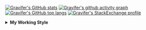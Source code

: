 <!--
**Gravifer/Gravifer** is a ✨ _special_ ✨ repository because its `README.md` (this file) appears on your GitHub profile.

Here are some ideas to get you started:

- 🔭 I’m currently working on ...
- 🌱 I’m currently learning ...
- 👯 I’m looking to collaborate on ...
- 🤔 I’m looking for help with ...
- 💬 Ask me about ...
- 📫 How to reach me: ...
- 😄 Pronouns: ...
- ⚡ Fun fact: ...
-->

<!-- ![Metrics](https://github.com/my-github-user/my-github-user/blob/main/github-metrics.svg) -->

<!-- [![Gravifer's GitHub Streak](https://github-readme-streak-stats.herokuapp.com/?user=Gravifer&theme=default&background=ffffff0a&border=00000000&stroke=80808080&currStreakNum=808080&sideNums=808080&sideLabels=808080&dates=808080)](https://github.com/DenverCoder1/github-readme-streak-stats) -->
<!-- [![Contribution Stats](https://github-contribution-stats.vercel.app/api/?username=Gravifer)](https://github.com/LordDashMe/github-contribution-stats/)  -->
[![Gravifer's GitHub stats](https://github-readme-stats.vercel.app/api?username=Gravifer&theme=default&bg_color=ffffff0a&text_color=808080&hide_border=true&show_icons=true&count_private=true)](https://github.com/anuraghazra/github-readme-stats)
[![Gravifer's github activity graph](https://activity-graph.herokuapp.com/graph?username=Gravifer&bg_color=ffffff0a&color=3080ed&line=5094f0&point=4d72f2&hide_border=true)](https://github.com/ashutosh00710/github-readme-activity-graph)
[![Gravifer's GitHub top langs](https://github-readme-stats.vercel.app/api/top-langs/?username=Gravifer&theme=default&bg_color=ffffff0a&text_color=808080&hide_border=true&show_icons=true&count_private=true&layout=compact)](https://github.com/anuraghazra/github-readme-stats)
[![Gravifer's StackExchange profile](https://stackexchange.com/users/flair/18316138.png?theme=clean)](https://mathematica.stackexchange.com/users/72025)
<!-- [![Visitors](https://visitor-badge.glitch.me/badge?page_id=Gravifer.Gravifer)](https://github.com/Gravifer/) -->
<!-- <div itemscope itemtype="https://schema.org/Person"><a itemprop="sameAs" content="https://orcid.org/0000-0003-0337-9274" href="https://orcid.org/0000-0003-0337-9274" target="orcid.widget" rel="me noopener noreferrer" style="vertical-align:top;"><img src="https://orcid.org/sites/default/files/images/orcid_16x16.png" style="width:1em;margin-right:.5em;" alt="ORCID iD icon">https://orcid.org/0000-0003-0337-9274</a></div> -->
<!-- [![Gravifer's ORCID id](https://img.shields.io/static/v1?label=ORCID&message=0000-0003-0337-9274&style=flat&logo=orcid7logoColor=white&color=a6ce39)](https://orcid.org/0000-0003-0337-9274) -->

<details>
  <summary>
    <strong>My Working Style</strong><!--<a href="https://wakatime.com/badge/github/Gravifer/Gravifer"><img src="https://wakatime.com/badge/github/Gravifer/Gravifer.svg" alt="time tracker"></a>-->
  </summary>

[![time tracker](https://wakatime.com/badge/github/Gravifer/Gravifer.svg)](https://wakatime.com/badge/github/Gravifer/Gravifer)
<!--START_SECTION:waka-->
![Profile Views](http://img.shields.io/badge/Profile%20Views-5-blue)

![Lines of code](https://img.shields.io/badge/From%20Hello%20World%20I%27ve%20Written-830057%20lines%20of%20code-blue)

**I'm an Early 🐤** 

```text
🌞 Morning    62 commits     ██░░░░░░░░░░░░░░░░░░░░░░░   9.95% 
🌆 Daytime    306 commits    ████████████░░░░░░░░░░░░░   49.12% 
🌃 Evening    210 commits    ████████░░░░░░░░░░░░░░░░░   33.71% 
🌙 Night      45 commits     █░░░░░░░░░░░░░░░░░░░░░░░░   7.22%

```


📊 **This Week I Spent My Time On** 

```text
💬 Programming Languages: 
Browsing                 5 hrs 21 mins       ██████████████████████░░░   89.99% 
Other                    19 mins             █░░░░░░░░░░░░░░░░░░░░░░░░   5.47% 
LaTeX                    16 mins             █░░░░░░░░░░░░░░░░░░░░░░░░   4.54%

🔥 Editors: 
Browser                  5 hrs 37 mins       ███████████████████████░░   94.53% 
Word                     19 mins             █░░░░░░░░░░░░░░░░░░░░░░░░   5.47%

🐱‍💻 Projects: 
literature-reading       5 hrs 21 mins       ██████████████████████░░░   89.94% 
Unknown Project          19 mins             █░░░░░░░░░░░░░░░░░░░░░░░░   5.47% 
queue-sdp                16 mins             █░░░░░░░░░░░░░░░░░░░░░░░░   4.54% 
emails                   0 secs              ░░░░░░░░░░░░░░░░░░░░░░░░░   0.05%

💻 Operating System: 
Windows                  5 hrs 56 mins       █████████████████████████   100.0%

```

**I Mostly Code in Mathematica** 

```text
Mathematica              8 repos             ███████████░░░░░░░░░░░░░░   44.44% 
TeX                      2 repos             ██░░░░░░░░░░░░░░░░░░░░░░░   11.11% 
MATLAB                   2 repos             ██░░░░░░░░░░░░░░░░░░░░░░░   11.11% 
Assembly                 1 repo              █░░░░░░░░░░░░░░░░░░░░░░░░   5.56% 
Python                   1 repo              █░░░░░░░░░░░░░░░░░░░░░░░░   5.56%

```



 Last Updated on 25/10/2021
<!--END_SECTION:waka-->
</details>
